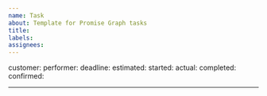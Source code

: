 ```yaml
---
name: Task
about: Template for Promise Graph tasks
title:
labels:
assignees:
---
```

customer:
performer:
deadline:
estimated:
started:
actual:
completed:
confirmed:

---

<definition of done>
